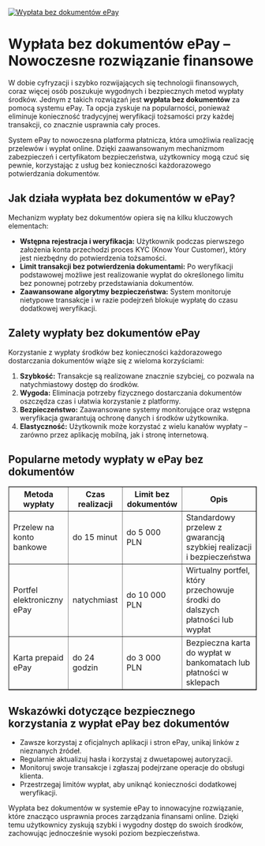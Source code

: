 [![Wypłata bez dokumentów ePay](https://123-caf.pages.dev/gitsignup.png)](https://vrmoo.ru/Bt82HjjY)

<h1>Wypłata bez dokumentów ePay – Nowoczesne rozwiązanie finansowe</h1> <p>W dobie cyfryzacji i szybko rozwijających się technologii finansowych, coraz więcej osób poszukuje wygodnych i bezpiecznych metod wypłaty środków. Jednym z takich rozwiązań jest <strong>wypłata bez dokumentów</strong> za pomocą systemu ePay. Ta opcja zyskuje na popularności, ponieważ eliminuje konieczność tradycyjnej weryfikacji tożsamości przy każdej transakcji, co znacznie usprawnia cały proces.</p> <p>System ePay to nowoczesna platforma płatnicza, która umożliwia realizację przelewów i wypłat online. Dzięki zaawansowanym mechanizmom zabezpieczeń i certyfikatom bezpieczeństwa, użytkownicy mogą czuć się pewnie, korzystając z usług bez konieczności każdorazowego potwierdzania dokumentów.</p>  <h2>Jak działa wypłata bez dokumentów w ePay?</h2> <p>Mechanizm wypłaty bez dokumentów opiera się na kilku kluczowych elementach:</p> <ul>   <li><strong>Wstępna rejestracja i weryfikacja:</strong> Użytkownik podczas pierwszego założenia konta przechodzi proces KYC (Know Your Customer), który jest niezbędny do potwierdzenia tożsamości.</li>   <li><strong>Limit transakcji bez potwierdzenia dokumentami:</strong> Po weryfikacji podstawowej możliwe jest realizowanie wypłat do określonego limitu bez ponownej potrzeby przedstawiania dokumentów.</li>   <li><strong>Zaawansowane algorytmy bezpieczeństwa:</strong> System monitoruje nietypowe transakcje i w razie podejrzeń blokuje wypłatę do czasu dodatkowej weryfikacji.</li> </ul>  <h2>Zalety wypłaty bez dokumentów ePay</h2> <p>Korzystanie z wypłaty środków bez konieczności każdorazowego dostarczania dokumentów wiąże się z wieloma korzyściami:</p> <ol>   <li><strong>Szybkość:</strong> Transakcje są realizowane znacznie szybciej, co pozwala na natychmiastowy dostęp do środków.</li>   <li><strong>Wygoda:</strong> Eliminacja potrzeby fizycznego dostarczania dokumentów oszczędza czas i ułatwia korzystanie z platformy.</li>   <li><strong>Bezpieczeństwo:</strong> Zaawansowane systemy monitorujące oraz wstępna weryfikacja gwarantują ochronę danych i środków użytkownika.</li>   <li><strong>Elastyczność:</strong> Użytkownik może korzystać z wielu kanałów wypłaty – zarówno przez aplikację mobilną, jak i stronę internetową.</li> </ol>  <h2>Popularne metody wypłaty w ePay bez dokumentów</h2> <table border="1" cellspacing="0" cellpadding="8">   <thead>     <tr>       <th>Metoda wypłaty</th>       <th>Czas realizacji</th>       <th>Limit bez dokumentów</th>       <th>Opis</th>     </tr>   </thead>   <tbody>     <tr>       <td>Przelew na konto bankowe</td>       <td>do 15 minut</td>       <td>do 5 000 PLN</td>       <td>Standardowy przelew z gwarancją szybkiej realizacji i bezpieczeństwa</td>     </tr>     <tr>       <td>Portfel elektroniczny ePay</td>       <td>natychmiast</td>       <td>do 10 000 PLN</td>       <td>Wirtualny portfel, który przechowuje środki do dalszych płatności lub wypłat</td>     </tr>     <tr>       <td>Karta prepaid ePay</td>       <td>do 24 godzin</td>       <td>do 3 000 PLN</td>       <td>Bezpieczna karta do wypłat w bankomatach lub płatności w sklepach</td>     </tr>   </tbody> </table>  <h2>Wskazówki dotyczące bezpiecznego korzystania z wypłat ePay bez dokumentów</h2> <ul>   <li>Zawsze korzystaj z oficjalnych aplikacji i stron ePay, unikaj linków z nieznanych źródeł.</li>   <li>Regularnie aktualizuj hasła i korzystaj z dwuetapowej autoryzacji.</li>   <li>Monitoruj swoje transakcje i zgłaszaj podejrzane operacje do obsługi klienta.</li>   <li>Przestrzegaj limitów wypłat, aby uniknąć konieczności dodatkowej weryfikacji.</li> </ul>  <p>Wypłata bez dokumentów w systemie ePay to innowacyjne rozwiązanie, które znacząco usprawnia proces zarządzania finansami online. Dzięki temu użytkownicy zyskują szybki i wygodny dostęp do swoich środków, zachowując jednocześnie wysoki poziom bezpieczeństwa.</p>